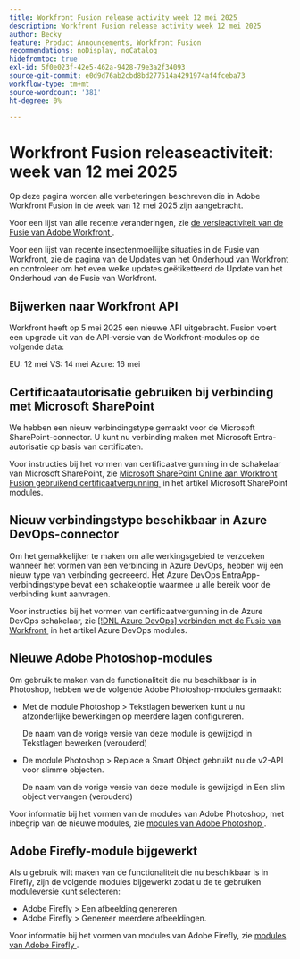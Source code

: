 ```yaml
---
title: Workfront Fusion release activity week 12 mei 2025
description: Workfront Fusion release activity week 12 mei 2025
author: Becky
feature: Product Announcements, Workfront Fusion
recommendations: noDisplay, noCatalog
hidefromtoc: true
exl-id: 5f0e023f-42e5-462a-9428-79e3a2f34093
source-git-commit: e0d9d76ab2cbd8bd277514a4291974af4fceba73
workflow-type: tm+mt
source-wordcount: '381'
ht-degree: 0%

---
```


# Workfront Fusion releaseactiviteit: week van 12 mei 2025

Op deze pagina worden alle verbeteringen beschreven die in Adobe Workfront Fusion in de week van 12 mei 2025 zijn aangebracht.

Voor een lijst van alle recente veranderingen, zie [&#x200B; de versieactiviteit van de Fusie van Adobe Workfront &#x200B;](/help/workfront-fusion/fusion-product-releases/fusion-release-activity.md).

Voor een lijst van recente insectenmoeilijke situaties in de Fusie van Workfront, zie de [&#x200B; pagina van de Updates van het Onderhoud van Workfront &#x200B;](https://experienceleague.adobe.com/nl/docs/workfront-known-issues/releases/current-updates) en controleer om het even welke updates geëtiketteerd de Update van het Onderhoud van de Fusie van Workfront.

## Bijwerken naar Workfront API

Workfront heeft op 5 mei 2025 een nieuwe API uitgebracht. Fusion voert een upgrade uit van de API-versie van de Workfront-modules op de volgende data:

EU: 12 mei
VS: 14 mei
Azure: 16 mei

## Certificaatautorisatie gebruiken bij verbinding met Microsoft SharePoint

We hebben een nieuw verbindingstype gemaakt voor de Microsoft SharePoint-connector. U kunt nu verbinding maken met Microsoft Entra-autorisatie op basis van certificaten.

Voor instructies bij het vormen van certificaatvergunning in de schakelaar van Microsoft SharePoint, zie [&#x200B; Microsoft SharePoint Online aan Workfront Fusion gebruikend certificaatvergunning &#x200B;](/help/workfront-fusion/references/apps-and-modules/third-party-connectors/sharepoint-modules.md#connect-microsoft-sharepoint-online-to-workfront-fusion-using-certificate-authorization) in het artikel Microsoft SharePoint modules.

## Nieuw verbindingstype beschikbaar in Azure DevOps-connector

Om het gemakkelijker te maken om alle werkingsgebied te verzoeken wanneer het vormen van een verbinding in Azure DevOps, hebben wij een nieuw type van verbinding gecreeerd. Het Azure DevOps EntraApp-verbindingstype bevat een schakeloptie waarmee u alle bereik voor de verbinding kunt aanvragen.

Voor instructies bij het vormen van certificaatvergunning in de Azure DevOps schakelaar, zie [&#x200B;  [!DNL Azure DevOps]  verbinden met de Fusie van Workfront &#x200B;](/help/workfront-fusion/references/apps-and-modules/third-party-connectors/azure-dev-ops.md#connect-azure-devops-to-workfront-fusion) in het artikel Azure DevOps modules.

## Nieuwe Adobe Photoshop-modules

Om gebruik te maken van de functionaliteit die nu beschikbaar is in Photoshop, hebben we de volgende Adobe Photoshop-modules gemaakt:

* Met de module Photoshop > Tekstlagen bewerken kunt u nu afzonderlijke bewerkingen op meerdere lagen configureren.

  De naam van de vorige versie van deze module is gewijzigd in Tekstlagen bewerken (verouderd)
* De module Photoshop > Replace a Smart Object gebruikt nu de v2-API voor slimme objecten.

  De naam van de vorige versie van deze module is gewijzigd in Een slim object vervangen (verouderd)

Voor informatie bij het vormen van de modules van Adobe Photoshop, met inbegrip van de nieuwe modules, zie [&#x200B; modules van Adobe Photoshop &#x200B;](/help/workfront-fusion/references/apps-and-modules/adobe-connectors/adobe-photoshop-modules.md).

## Adobe Firefly-module bijgewerkt

Als u gebruik wilt maken van de functionaliteit die nu beschikbaar is in Firefly, zijn de volgende modules bijgewerkt zodat u de te gebruiken moduleversie kunt selecteren:

* Adobe Firefly > Een afbeelding genereren
* Adobe Firefly > Genereer meerdere afbeeldingen.

Voor informatie bij het vormen van modules van Adobe Firefly, zie [&#x200B; modules van Adobe Firefly &#x200B;](/help/workfront-fusion/references/apps-and-modules/adobe-connectors/adobe-firefly-modules.md).
